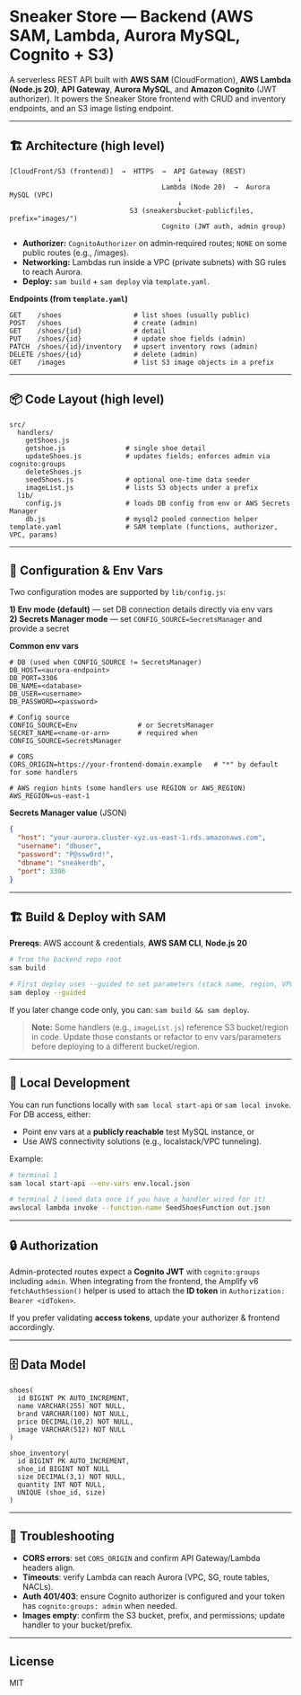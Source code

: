 # Sneaker Store — Backend (AWS SAM, Lambda, Aurora MySQL, Cognito + S3)

A serverless REST API built with **AWS SAM** (CloudFormation), **AWS Lambda (Node.js 20)**, **API Gateway**, **Aurora MySQL**, and **Amazon Cognito** (JWT authorizer). It powers the Sneaker Store frontend with CRUD and inventory endpoints, and an S3 image listing endpoint.

---

## 🏗️ Architecture (high level)
```
[CloudFront/S3 (frontend)]  →  HTTPS  →  API Gateway (REST)
                                          ↓
                                      Lambda (Node 20)  →  Aurora MySQL (VPC)
                                          ↓
                              S3 (sneakersbucket-publicfiles, prefix="images/")
                                      Cognito (JWT auth, admin group)
```
- **Authorizer:** `CognitoAuthorizer` on admin‑required routes; `NONE` on some public routes (e.g., /images).
- **Networking:** Lambdas run inside a VPC (private subnets) with SG rules to reach Aurora.
- **Deploy:** `sam build` + `sam deploy` via `template.yaml`.

**Endpoints (from `template.yaml`)**
```
GET    /shoes                  # list shoes (usually public)
POST   /shoes                  # create (admin)
GET    /shoes/{id}             # detail
PUT    /shoes/{id}             # update shoe fields (admin)
PATCH  /shoes/{id}/inventory   # upsert inventory rows (admin)
DELETE /shoes/{id}             # delete (admin)
GET    /images                 # list S3 image objects in a prefix
```

---

## 📦 Code Layout (high level)
```
src/
  handlers/
    getShoes.js
    getshoe.js               # single shoe detail
    updateShoes.js           # updates fields; enforces admin via cognito:groups
    deleteShoes.js
    seedShoes.js             # optional one‑time data seeder
    imageList.js             # lists S3 objects under a prefix
  lib/
    config.js                # loads DB config from env or AWS Secrets Manager
    db.js                    # mysql2 pooled connection helper
template.yaml                # SAM template (functions, authorizer, VPC, params)
```

---

## 🔐 Configuration & Env Vars
Two configuration modes are supported by `lib/config.js`:

**1) Env mode (default)** — set DB connection details directly via env vars  
**2) Secrets Manager mode** — set `CONFIG_SOURCE=SecretsManager` and provide a secret

**Common env vars**
```
# DB (used when CONFIG_SOURCE != SecretsManager)
DB_HOST=<aurora-endpoint>
DB_PORT=3306
DB_NAME=<database>
DB_USER=<username>
DB_PASSWORD=<password>

# Config source
CONFIG_SOURCE=Env               # or SecretsManager
SECRET_NAME=<name-or-arn>       # required when CONFIG_SOURCE=SecretsManager

# CORS
CORS_ORIGIN=https://your-frontend-domain.example   # "*" by default for some handlers

# AWS region hints (some handlers use REGION or AWS_REGION)
AWS_REGION=us-east-1
```

**Secrets Manager value** (JSON)
```json
{
  "host": "your-aurora.cluster-xyz.us-east-1.rds.amazonaws.com",
  "username": "dbuser",
  "password": "P@ssw0rd!",
  "dbname": "sneakerdb",
  "port": 3306
}
```

---

## 🏗️ Build & Deploy with SAM
**Prereqs**: AWS account & credentials, **AWS SAM CLI**, **Node.js 20**

```bash
# from the backend repo root
sam build

# First deploy uses --guided to set parameters (stack name, region, VPC/Subnet/SG, etc.)
sam deploy --guided
```

If you later change code only, you can: `sam build && sam deploy`.

> **Note:** Some handlers (e.g., `imageList.js`) reference S3 bucket/region in code. Update those constants or refactor to env vars/parameters before deploying to a different bucket/region.

---

## 🧪 Local Development
You can run functions locally with `sam local start-api` or `sam local invoke`. For DB access, either:
- Point env vars at a **publicly reachable** test MySQL instance, or
- Use AWS connectivity solutions (e.g., localstack/VPC tunneling).

Example:
```bash
# terminal 1
sam local start-api --env-vars env.local.json

# terminal 2 (seed data once if you have a handler wired for it)
awslocal lambda invoke --function-name SeedShoesFunction out.json
```

---

## 🔒 Authorization
Admin-protected routes expect a **Cognito JWT** with `cognito:groups` including `admin`. When integrating from the frontend, the Amplify v6 `fetchAuthSession()` helper is used to attach the **ID token** in `Authorization: Bearer <idToken>`.

If you prefer validating **access tokens**, update your authorizer & frontend accordingly.

---

## 🗄️ Data Model 
```
shoes(
  id BIGINT PK AUTO_INCREMENT,
  name VARCHAR(255) NOT NULL,
  brand VARCHAR(100) NOT NULL,
  price DECIMAL(10,2) NOT NULL,
  image VARCHAR(512) NOT NULL        
)

shoe_inventory(
  id BIGINT PK AUTO_INCREMENT,
  shoe_id BIGINT NOT NULL            
  size DECIMAL(3,1) NOT NULL,        
  quantity INT NOT NULL,
  UNIQUE (shoe_id, size)             
)
```

---

## 🐞 Troubleshooting
- **CORS errors**: set `CORS_ORIGIN` and confirm API Gateway/Lambda headers align.
- **Timeouts**: verify Lambda can reach Aurora (VPC, SG, route tables, NACLs).
- **Auth 401/403**: ensure Cognito authorizer is configured and your token has `cognito:groups: admin` when needed.
- **Images empty**: confirm the S3 bucket, prefix, and permissions; update handler to your bucket/prefix.

---

## License
MIT 
